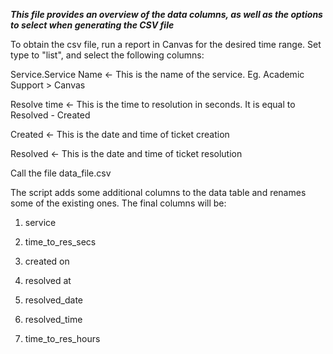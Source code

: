 **_This file provides an overview of the data columns, as well as the options to select when generating the CSV file_**

To obtain the csv file, run a report in Canvas for the desired time range. Set type to "list", and select the following columns:

Service.Service Name <- This is the name of the service. Eg. Academic Support > Canvas

Resolve time <- This is the time to resolution in seconds. It is equal to Resolved - Created

Created <- This is the date and time of ticket creation

Resolved <- This is the date and time of ticket resolution

Call the file data_file.csv

The script adds some additional columns to the data table and renames some of the existing ones. The final columns will be:

1. service

2. time_to_res_secs

3. created on

4. resolved at

5. resolved_date

6. resolved_time

7. time_to_res_hours

